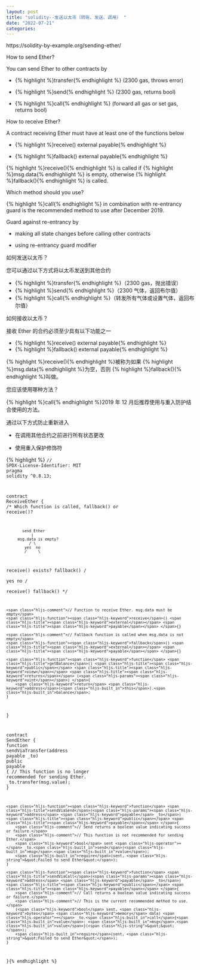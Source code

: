 ```yaml
---
layout: post
title: "solidity--发送以太币（转账、发送、调用） "
date: "2022-07-21"
categories: 
---
```

<p>https://solidity-by-example.org/sending-ether/</p>

<p id="how-to-send-ether">How to send Ether?</p>

<p>You can send Ether to other contracts by</p>

<ul>
	<li>
	<p>{% highlight %}transfer{% endhighlight %} (2300 gas, throws error)</p>
	</li>
	<li>
	<p>{% highlight %}send{% endhighlight %} (2300 gas, returns bool)</p>
	</li>
	<li>
	<p>{% highlight %}call{% endhighlight %} (forward all gas or set gas, returns bool)</p>
	</li>
</ul>

<p id="how-to-receive-ether">How to receive Ether?</p>

<p>A contract receiving Ether must have at least one of the functions below</p>

<ul>
	<li>
	<p>{% highlight %}receive() external payable{% endhighlight %}</p>
	</li>
	<li>
	<p>{% highlight %}fallback() external payable{% endhighlight %}</p>
	</li>
</ul>

<p>{% highlight %}receive(){% endhighlight %} is called if {% highlight %}msg.data{% endhighlight %} is empty, otherwise {% highlight %}fallback(){% endhighlight %} is called.</p>

<p id="which-method-should-you-use">Which method should you use?</p>

<p>{% highlight %}call{% endhighlight %} in combination with re-entrancy guard is the recommended method to use after December 2019.</p>

<p>Guard against re-entrancy by</p>

<ul>
	<li>
	<p>making all state changes before calling other contracts</p>
	</li>
	<li>
	<p>using re-entrancy guard modifier</p>
	</li>
</ul>

<p id="how-to-send-ether"><font style="vertical-align:inherit">如何发送以太币？ </font></p>

<p><font style="vertical-align:inherit">您可以通过以下方式将以太币发送到其他合约 </font></p>

<ul>
	<li>{% highlight %}transfer{% endhighlight %}<font style="vertical-align:inherit">（2300 gas，抛出错误） </font></li>
	<li>{% highlight %}send{% endhighlight %}<font style="vertical-align:inherit">（2300 气体，返回布尔值） </font></li>
	<li>{% highlight %}call{% endhighlight %}<font style="vertical-align:inherit">（转发所有气体或设置气体，返回布尔值） </font></li>
</ul>

<p id="how-to-receive-ether"><font style="vertical-align:inherit">如何接收以太币？ </font></p>

<p><font style="vertical-align:inherit">接收 Ether 的合约必须至少具有以下功能之一 </font></p>

<ul>
	<li>{% highlight %}receive() external payable{% endhighlight %}</li>
	<li>{% highlight %}fallback() external payable{% endhighlight %}</li>
</ul>

<p>{% highlight %}receive(){% endhighlight %}<font style="vertical-align:inherit">被称为如果 </font>{% highlight %}msg.data{% endhighlight %}<font style="vertical-align:inherit">为空，否则 </font>{% highlight %}fallback(){% endhighlight %}<font style="vertical-align:inherit">叫做。 </font></p>

<p id="which-method-should-you-use"><font style="vertical-align:inherit">您应该使用哪种方法？ </font></p>

<p>{% highlight %}call{% endhighlight %}<font style="vertical-align:inherit">2019 年 12 月后推荐使用与重入防护结合使用的方法。 </font></p>

<p><font style="vertical-align:inherit">通过以下方式防止重新进入 </font></p>

<ul>
	<li>
	<p><font style="vertical-align:inherit">在调用其他合约之前进行所有状态更改 </font></p>
	</li>
	<li>
	<p><font style="vertical-align:inherit">使用重入保护修饰符 </font></p>
	</li>
</ul>

{% highlight %}
<code class="language-solidity"><span class="hljs-comment">// SPDX-License-Identifier: MIT</span>
<span class="hljs-meta"><span class="hljs-keyword">pragma</span> <span class="hljs-keyword">solidity</span> ^0.8.13;</span>

<span class="hljs-class"><span class="hljs-keyword">contract</span> <span class="hljs-title">ReceiveEther</span> </span>{
    <span class="hljs-comment">/*
    Which function is called, fallback() or receive()?

           send Ether
               |
         msg.data is empty?
              / \
            yes  no
            /     \
receive() exists?  fallback()
         /   \
        yes   no
        /      \
    receive()   fallback()
    */</span>

    <span class="hljs-comment">// Function to receive Ether. msg.data must be empty</span>
    <span class="hljs-function"><span class="hljs-keyword">receive</span>() <span class="hljs-title"><span class="hljs-keyword">external</span></span> <span class="hljs-title"><span class="hljs-keyword">payable</span></span> </span>{}

    <span class="hljs-comment">// Fallback function is called when msg.data is not empty</span>
    <span class="hljs-function"><span class="hljs-keyword">fallback</span>() <span class="hljs-title"><span class="hljs-keyword">external</span></span> <span class="hljs-title"><span class="hljs-keyword">payable</span></span> </span>{}

    <span class="hljs-function"><span class="hljs-keyword">function</span> <span class="hljs-title">getBalance</span>() <span class="hljs-title"><span class="hljs-keyword">public</span></span> <span class="hljs-title"><span class="hljs-keyword">view</span></span> <span class="hljs-title"><span class="hljs-keyword">returns</span></span> (<span class="hljs-params"><span class="hljs-keyword">uint</span></span>) </span>{
        <span class="hljs-keyword">return</span> <span class="hljs-keyword">address</span>(<span class="hljs-built_in">this</span>).<span class="hljs-built_in">balance</span>;
    }
}

<span class="hljs-class"><span class="hljs-keyword">contract</span> <span class="hljs-title">SendEther</span> </span>{
    <span class="hljs-function"><span class="hljs-keyword">function</span> <span class="hljs-title">sendViaTransfer</span>(<span class="hljs-params"><span class="hljs-keyword">address</span> <span class="hljs-keyword">payable</span> _to</span>) <span class="hljs-title"><span class="hljs-keyword">public</span></span> <span class="hljs-title"><span class="hljs-keyword">payable</span></span> </span>{
        <span class="hljs-comment">// This function is no longer recommended for sending Ether.</span>
        _to.<span class="hljs-built_in">transfer</span>(<span class="hljs-built_in">msg</span>.<span class="hljs-built_in">value</span>);
    }

    <span class="hljs-function"><span class="hljs-keyword">function</span> <span class="hljs-title">sendViaSend</span>(<span class="hljs-params"><span class="hljs-keyword">address</span> <span class="hljs-keyword">payable</span> _to</span>) <span class="hljs-title"><span class="hljs-keyword">public</span></span> <span class="hljs-title"><span class="hljs-keyword">payable</span></span> </span>{
        <span class="hljs-comment">// Send returns a boolean value indicating success or failure.</span>
        <span class="hljs-comment">// This function is not recommended for sending Ether.</span>
        <span class="hljs-keyword">bool</span> sent <span class="hljs-operator">=</span> _to.<span class="hljs-built_in">send</span>(<span class="hljs-built_in">msg</span>.<span class="hljs-built_in">value</span>);
        <span class="hljs-built_in">require</span>(sent, <span class="hljs-string">&quot;Failed to send Ether&quot;</span>);
    }

    <span class="hljs-function"><span class="hljs-keyword">function</span> <span class="hljs-title">sendViaCall</span>(<span class="hljs-params"><span class="hljs-keyword">address</span> <span class="hljs-keyword">payable</span> _to</span>) <span class="hljs-title"><span class="hljs-keyword">public</span></span> <span class="hljs-title"><span class="hljs-keyword">payable</span></span> </span>{
        <span class="hljs-comment">// Call returns a boolean value indicating success or failure.</span>
        <span class="hljs-comment">// This is the current recommended method to use.</span>
        (<span class="hljs-keyword">bool</span> sent, <span class="hljs-keyword">bytes</span> <span class="hljs-keyword">memory</span> data) <span class="hljs-operator">=</span> _to.<span class="hljs-built_in">call</span>{<span class="hljs-built_in">value</span>: <span class="hljs-built_in">msg</span>.<span class="hljs-built_in">value</span>}(<span class="hljs-string">&quot;&quot;</span>);
        <span class="hljs-built_in">require</span>(sent, <span class="hljs-string">&quot;Failed to send Ether&quot;</span>);
    }
}{% endhighlight %}

